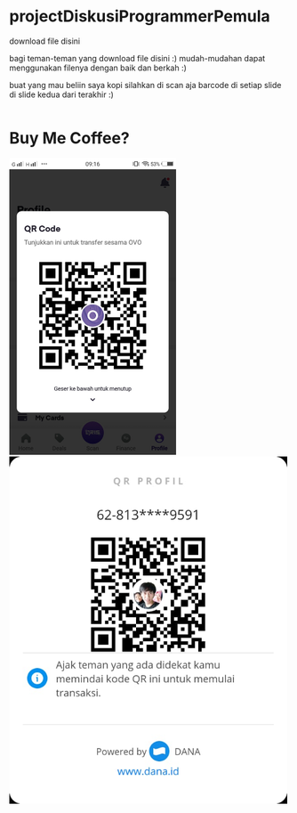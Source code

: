 # projectDiskusiProgrammerPemula
download file disini

bagi teman-teman yang download file disini :) mudah-mudahan dapat menggunakan filenya dengan baik dan berkah :) 

buat yang mau beliin saya kopi silahkan di scan aja barcode di setiap slide di slide kedua dari terakhir :) 

<div style="display:inline-block">
  <h1>Buy Me Coffee?</h1>
        <img src="https://github.com/hasanalbantani/projectDiskusiProgrammerPemula/blob/main/ovo.jpeg" width='300px'>
        <img src="https://github.com/hasanalbantani/projectDiskusiProgrammerPemula/blob/main/dana.jpeg" width='500px'>
</div>
